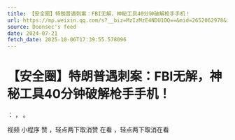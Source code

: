 ```yaml
---
title: 【安全圈】特朗普遇刺案：FBI无解，神秘工具40分钟破解枪手手机！
url: https://mp.weixin.qq.com/s?__biz=MzIzMzE4NDU1OQ==&mid=2652062978&idx=1&sn=ffe26b7995caaaf15273750c0b83bff7
source: Doonsec's feed
date: 2024-07-21
fetch_date: 2025-10-06T17:39:55.578096
---
```


# 【安全圈】特朗普遇刺案：FBI无解，神秘工具40分钟破解枪手手机！

：
，
。

视频
小程序
赞
，轻点两下取消赞
在看
，轻点两下取消在看